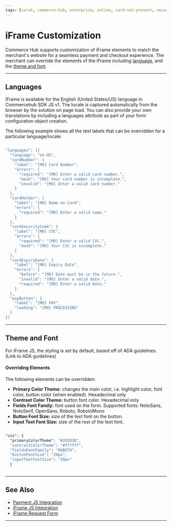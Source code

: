 ```yaml
---
tags: [carat, commerce-hub, enterprise, online, card-not-present, secure-payment-form, payment-js, tokenization, secure-data-capture, iframe]
---
```


# iFrame Customization

Commerce Hub supports customization of iFrame elements to match the merchant's website for a seamless payment and checkout experience. The merchant can override the elements of the iFrame including [language](#languages), and the [theme and font](#theme-and-font).

---

## Languages

iFrame is available for the English (United States/US) language in Commercehub SDK JS v1. The locale is captured automatically from the browser by the solution on page load. You can also provide your own translations by including a languages attribute as part of your form configuration object creation.

The following example shows all the text labels that can be overridden for a particular language/locale:

```java

"languages": [{
  "language": "en-US",
  "cardNumber": {
    "label": "[MO] Card Number",
    "errors": {
      "required": "[MO] Enter a valid card number.",
      "mask": "[MO] Your card number is incomplete.",
      "invalid": "[MO] Enter a valid card number."
    }
  },
  "cardHolder": {
    "label": "[MO] Name on Card",
    "errors": {
      "required": "[MO] Enter a valid name."
    }
  },
  "cardSecurityCode": {
    "label": "[MO] CVC",
    "errors": {
      "required": "[MO] Enter a valid CVC.",
      "mask": "[MO] Your CVC is incomplete."
    }
  },
  "cardExpiryDate": {
    "label": "[MO] Expiry Date",
    "errors": {
      "before": "[MO] Date must be in the future.",
      "invalid": "[MO] Enter a valid date.",
      "required": "[MO] Enter a valid date."
    }
  },
  "payButton": {
    "label": "[MO] PAY",
    "loading": "[MO] PROCESSING"
  }
}]

```

---


## Theme and Font

For iFrame JS, the styling is set by default, based off of ADA guidelines. (Link to ADA guidelines)


#### Overriding Elements
The following elements can be overridden:

- **Primary Color Theme:** changes the main color, i.e. highlight color, font color, button color (when enabled). Hexadecimal only
- **Contrast Color Theme:** button font color. Hexadecimal only
- **Fields Font Family:** font used on the form. Supported fonts: NotoSans, NotoSerif, OpenSans, Roboto, RobotoMono
- **Button Font Size:** size of the text font on the button.
- **Input Text Font Size:** size of the rest of the text font.

```css

"css": {
  "primaryColorTheme": "#2D2D2D",
  "contrastColorTheme": "#ffffff",
  "fieldsFontFamily": "ROBOTO",
  "buttonFontSize": "20px",
  "inputTextFontSize": "20px"
  }
  
```
---

## See Also

- [Payment JS Integration](?path=docs/Online-Mobile-Digital/Secure-Data-Capture/Payment-JS/Payment-JS.md)
- [iFrame JS Integration](?path=docs/Online-Mobile-Digital/Secure-Data-Capture/iFrame-JS/iFrame-JS.md)
- [iFrame Request Form](?path=docs/Online-Mobile-Digital/Secure-Data-Capture/iFrame-JS/iFrame-Request.md)

---
